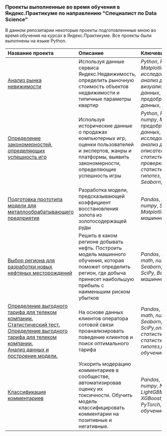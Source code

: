 ### Проекты выполненные во время обучения в Яндекс.Практикуме по направлению "Специалист по Data Science" 

В данном репозитарии некоторые проекты подготовленнные мною во время обучения на курсах в Яндекс.Практикуме.
Все проекты были выполнены на языке Python.

| Название проекта | Описание | Ключевые слова | 
| :---------------------- | :---------------------- | :---------------------- |
| [Анализ рынка невижимости](Projects/Appartaments_sales)| Используя данные сервиса Яндекс.Недвижимость, определить рыночную стоимость объектов недвижимости и типичные параметры квартир| *Python*, *Pandas*, *Matplotlib*, *исследовательский анализ данных*, <br/> *визуализация данных*, *предобработка данных*, *math*|
| [Определение закономерностей, определяющих успешность игр](Projects/Games_success_analyze/Games_success_analyze.ipynb)| Используя исторические данные о продажах компьютерных игр, оценки пользователей и экспертов, жанры и платформы, выявить закономерности, определяющие успешность игры |*Python*, *Pandas*, *numpy*, *Matplotlib*, *предобработка данных*, *исследовательский анализ данных*, *описательная статистика*, *проверка статистических гипотез*, *Seaborn*,*SciPy* |
| [Подготовка прототипа модели для металлообрабатывающего предприятия](Projects/Gold_recovery/Gold_recovery.ipynb)|Разработка модели, предсказывающей коэффициент восстановления золота из золотосодержащей руды | *Pandas*, *sklearn*, *numpy*, *Seaborn*, *Matplotlib*, *math*, *машинное обучение*|
| [Выбор региона для разработки новых нефтяных месторождений](Projects/Oil_field_selection/Oil_field_selection.ipynb)|Решить в каком регионе добывать нефть. Построить модель машинного обучения, которая поможет определить регион, где добыча принесет наибольшую прибыль с наименьшим риском убытков |*Pandas*, *sklearn*, *math*, *numpy*, *Seaborn*, *Matplotlib*, *SciPy*, *Bootstrap*, *машинное обучение*|
| [Определение выгодного тарифа для телеком компании.<br/> Статистический тест.](Projects/Telekom_clients/Telekom_analyze_part_1.ipynb) <br/> [Определение выгодного тарифа для телеком компании.<br/> Анализ данных и построение модели.](Projects/Telekom_clients/Telecom_tariff_prediction_part_2.ipynb)|На основе данных клиентов оператора сотовой связи проанализировать поведение клиентов и поиск оптимального тарифа |*Pandas*, *sklearn*, *math*, *numpy*, *Seaborn*, *Matplotlib*, *SciPy*,*описательная статистика*,*проверка статистических гипотез*,*машинное обучение*|
| [Классификация комментариев](Projects/Toxic_comments_recognition/Toxic_comments_recognition.ipynb)|Ускорить модерацию комментариев в сообществе, автоматизировав оценку их токсичности. Обучить модель классифицировать комментарии на позитивные и негативные.|*Pandas*, *sklearn*, *numpy*, *NLTK*, *LightGBM*, *CatBoost*, *XGBoost*, *BERT*, *PyTorch*, *машинное обучение*|
